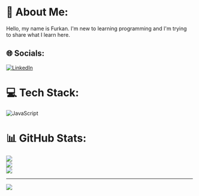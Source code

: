 # 💫 About Me:
Hello, my name is Furkan. I'm new to learning programming and I'm trying to share what I learn here.


## 🌐 Socials:
[![LinkedIn](https://img.shields.io/badge/LinkedIn-%230077B5.svg?logo=linkedin&logoColor=white)](https://linkedin.com/in/furkan-haksal-353a2a27a) 

# 💻 Tech Stack:
![JavaScript](https://img.shields.io/badge/javascript-%23323330.svg?style=for-the-badge&logo=javascript&logoColor=%23F7DF1E)
# 📊 GitHub Stats:
![](https://github-readme-stats.vercel.app/api?username=FurkanHaksal&theme=github_dark_dimmed&hide_border=false&include_all_commits=true&count_private=true)<br/>
![](https://github-readme-streak-stats.herokuapp.com/?user=FurkanHaksal&theme=github_dark_dimmed&hide_border=false)<br/>
![](https://github-readme-stats.vercel.app/api/top-langs/?username=FurkanHaksal&theme=github_dark_dimmed&hide_border=false&include_all_commits=true&count_private=true&layout=compact)

---
[![](https://visitcount.itsvg.in/api?id=FurkanHaksal&icon=0&color=1)](https://visitcount.itsvg.in)

<!-- Proudly created with GPRM ( https://gprm.itsvg.in ) -->
